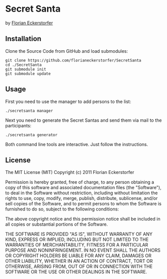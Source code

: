 # Secret Santa

by [Florian Eckerstorfer](http://florianeckerstorfer.com)

## Installation

Clone the Source Code from GitHub and load submodules:

	git clone https://github.com/florianeckerstorfer/SecretSanta
	cd ./SecretSanta
	git submodule init
	git submodule update


## Usage

First you need to use the manager to add persons to the list:

	./secretsanta manager

Next you need to generate the Secret Santas and send them via mail to the participants:

	./secretsanta generator

Both command line tools are interactive. Just follow the instructions.

## License

The MIT License (MIT)
Copyright (c) 2011 Florian Eckerstorfer

Permission is hereby granted, free of charge, to any person obtaining a copy of this software and associated documentation files (the "Software"), to deal in the Software without restriction, including without limitation the rights to use, copy, modify, merge, publish, distribute, sublicense, and/or sell copies of the Software, and to permit persons to whom the Software is furnished to do so, subject to the following conditions:

The above copyright notice and this permission notice shall be included in all copies or substantial portions of the Software.

THE SOFTWARE IS PROVIDED "AS IS", WITHOUT WARRANTY OF ANY KIND, EXPRESS OR IMPLIED, INCLUDING BUT NOT LIMITED TO THE WARRANTIES OF MERCHANTABILITY, FITNESS FOR A PARTICULAR PURPOSE AND NONINFRINGEMENT. IN NO EVENT SHALL THE AUTHORS OR COPYRIGHT HOLDERS BE LIABLE FOR ANY CLAIM, DAMAGES OR OTHER LIABILITY, WHETHER IN AN ACTION OF CONTRACT, TORT OR OTHERWISE, ARISING FROM, OUT OF OR IN CONNECTION WITH THE SOFTWARE OR THE USE OR OTHER DEALINGS IN THE SOFTWARE.